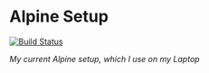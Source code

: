 # Alpine Setup

[![Build Status](https://travis-ci.org/jamesmstone/alpine-setup.svg?branch=master)](https://travis-ci.org/jamesmstone/alpine-setup)

_My current Alpine setup, which I use on my Laptop_
